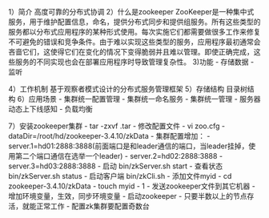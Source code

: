 1）简介
高度可靠的分布式协调
2）什么是zookeeper
ZooKeeper是一种集中式服务，用于维护配置信息，命名，提供分布式同步和提供组服务。所有这些类型的服务都以分布式应用程序的某种形式使用。每次实施它们都需要做很多工作来修复不可避免的错误和竞争条件。由于难以实现这些类型的服务，应用程序最初通常会吝啬它们，这使得它们在变化的情况下变得脆弱并且难以管理。即使正确完成，这些服务的不同实现也会在部署应用程序时导致管理复杂性。
3)功能
	- 存储数据
	- 监听

4）工作机制
基于观察者模式设计的分布式服务管理框架
5）存储结构
目录树结构
6）应用场景
	- 集群统一配置管理
	- 集群统一命名服务
	- 集群统一管理
	- 服务器动态上下线感知
	- 负载均衡

7）安装zookeeper集群
	- tar -zxvf .tar
	- 修改配置文件
	- 	vi zoo.cfg
	- 	dataDir=/root/hd/zookeeper-3.4.10/zkData
	- 	集群配置增加：
	- 	server.1=hd01:2888:3888(前面端口是和leader通信的端口，当leader挂掉，使用第二个端口通信在选举一个leader)
	- 	server.2=hd02:2888:3888
	- 	server.3=hd03:2888:3888
	- 启动   bin/zkServer.sh start
	- 查看状态  bin/zkServer.sh status
	- 启动客户端  bin/zkCli.sh
	- 添加文件myid
	- 	cd zookeeper-3.4.10/zkData
	- 	touch myid
	- 	1
	- 发送zookeeper文件到其它机器
	- 增加环境变量，生效，同步环境变量
	- 启动zookeeper
	- 只要半数以上的节点存活，就能正常工作
	- 配置zk集群要配置奇数台


